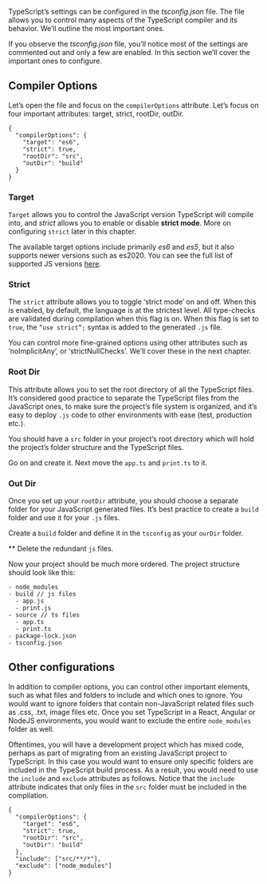 TypeScript’s settings can be configured in the *tsconfig.json* file. The file allows you to control many aspects of the TypeScript compiler and its behavior. We’ll outline the most important ones.

If you observe the *tsconfig.json* file, you’ll notice most of the settings are commented out and only a few are enabled. In this section we’ll cover the important ones to configure.

## Compiler Options
Let’s open the file and focus on the `compilerOptions` attribute. Let’s focus on four important attributes: target, strict, rootDir, outDir.
```
{
  "compilerOptions": {
	"target": "es6",
	"strict": true,
	"rootDir": "src",
	"outDir": "build"
  }
}
```

### Target
`Target` allows you to control the JavaScript version TypeScript will compile into, and *strict* allows you to enable or disable **strict mode**. More on configuring `strict` later in this chapter.

The available target options include primarily *es6* and *es5*, but it also supports newer versions such as es2020. You can see the full list of supported JS versions [here](https://www.typescriptlang.org/tsconfig#target).

### Strict
The `strict` attribute allows you to toggle ‘strict mode’ on and off. When this is enabled, by default, the language is at the strictest level. All type-checks are validated during compilation when this flag is on. When this flag is set to `true`, the `”use strict”;` syntax is added to the generated `.js` file.

You can control more fine-grained options using other attributes such as ‘noImplicitAny’, or ‘strictNullChecks’. We’ll cover these in the next chapter.

### Root Dir 
This attribute allows you to set the root directory of all the TypeScript files. It’s considered good practice to separate the TypeScript files from the JavaScript ones, to make sure the project’s file system is organized, and it’s easy to deploy `.js` code to other environments with ease (test, production etc.).

You should have a `src` folder in your project’s root directory which will hold the project’s folder structure and the TypeScript files.

Go on and create it. Next move the `app.ts` and `print.ts` to it.

### Out Dir 
Once you set up your `rootDir` attribute, you should choose a separate folder for your JavaScript generated files. It’s best practice to create a `build` folder and use it for your `.js` files.

Create a `build` folder and define it in the `tsconfig` as your `ourDir` folder.

** Delete the redundant `js` files.

Now your project should be much more ordered. The project structure should look like this:

```console
- node_modules
- build // js files
  - app.js
  - print.js  
- source // ts files
  - app.ts
  - print.ts 
- package-lock.json
- tsconfig.json
```

## Other configurations
In addition to compiler options, you can control other important elements, such as what files and folders to include and which ones to ignore. You would want to ignore folders that contain non-JavaScript related files such as .css, .txt, image files etc. Once you set TypeScript in a React, Angular or NodeJS environments, you would want to exclude the entire `node_modules` folder as well.

Oftentimes, you will have a development project which has mixed code, perhaps as part of migrating from an existing JavaScript project to TypeScript. In this case you would want to ensure only specific folders are included in the TypeScript build process. As a result, you would need to use the `include` and `exclude` attributes as follows. Notice that the `include` attribute indicates that only files in the `src` folder must be included in the compilation.
```
{
  "compilerOptions": {
	"target": "es6",
	"strict": true,
	"rootDir": "src",
	"outDir": "build"
  },
  "include": ["src/**/*"],
  "exclude": ["node_modules"]
}
```
